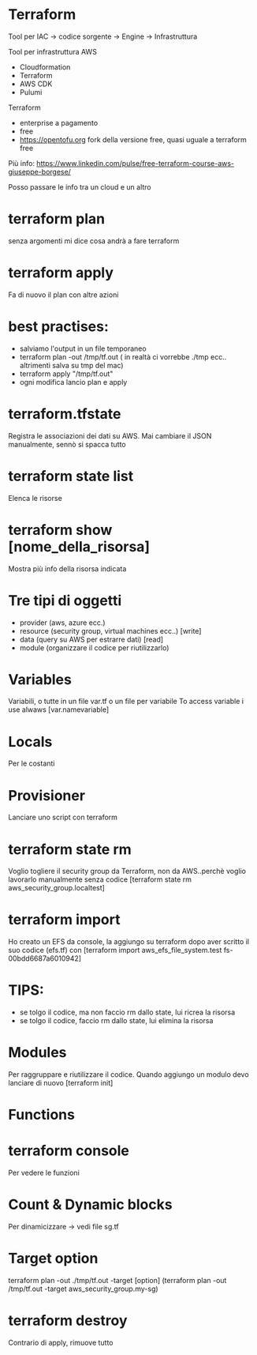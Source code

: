 # Terraform 

Tool per IAC -> codice sorgente -> Engine -> Infrastruttura

Tool per infrastruttura AWS
- Cloudformation
- Terraform
- AWS CDK
- Pulumi

Terraform
- enterprise a pagamento
- free 
- https://opentofu.org fork della versione free, quasi uguale a terraform free

Più info: https://www.linkedin.com/pulse/free-terraform-course-aws-giuseppe-borgese/

Posso passare le info tra un cloud e un altro

# terraform plan
senza argomenti mi dice cosa andrà a fare terraform

# terraform apply
Fa di nuovo il plan con altre azioni

# best practises: 
- salviamo l'output in un file temporaneo
- terraform plan -out /tmp/tf.out ( in realtà ci vorrebbe ./tmp ecc.. altrimenti salva su tmp del mac) 
- terraform apply "/tmp/tf.out"
- ogni modifica lancio plan e apply


# terraform.tfstate
Registra le associazioni dei dati su AWS. Mai cambiare il JSON manualmente, sennò si spacca tutto

# terraform state list
Elenca le risorse 

# terraform show [nome_della_risorsa]
Mostra più info della risorsa indicata

# Tre tipi di oggetti
- provider (aws, azure ecc.)
- resource (security group, virtual machines ecc..) [write]
- data (query su AWS per estrarre dati) [read]
- module (organizzare il codice per riutilizzarlo)

# Variables
Variabili, o tutte in un file var.tf o un file per variabile
To access variable i use alwaws [var.namevariable]

# Locals
Per le costanti

# Provisioner
Lanciare uno script con terraform

# terraform state rm
Voglio togliere il security group da Terraform, non da AWS..perchè voglio lavorarlo manualmente senza codice [terraform state rm aws_security_group.localtest]

# terraform import 
Ho creato un EFS da console, la aggiungo su terraform dopo aver scritto il suo codice (efs.tf) con [terraform import aws_efs_file_system.test fs-00bdd6687a6010942]

# TIPS:
- se tolgo il codice, ma non faccio rm dallo state, lui ricrea la risorsa
- se tolgo il codice, faccio rm dallo state, lui elimina la risorsa

# Modules
Per raggruppare e riutilizzare il codice.
Quando aggiungo un modulo devo lanciare di nuovo [terraform init]

# Functions
# terraform console
Per vedere le funzioni

# Count & Dynamic blocks
Per dinamicizzare -> vedi file sg.tf

# Target option
terraform plan -out ./tmp/tf.out -target [option] (terraform plan -out /tmp/tf.out -target aws_security_group.my-sg)

# terraform destroy
Contrario di apply, rimuove tutto

